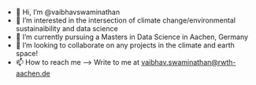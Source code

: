 - 👋 Hi, I’m @vaibhavswaminathan
- 👀 I’m interested in the intersection of climate change/environmental sustainaibility and data science
- 🌱 I’m currently pursuing a Masters in Data Science in Aachen, Germany
- 💞️ I’m looking to collaborate on any projects in the climate and earth space!
- 📫 How to reach me --> Write to me at vaibhav.swaminathan@rwth-aachen.de

<!---
vaibhavswaminathan/vaibhavswaminathan is a ✨ special ✨ repository because its `README.md` (this file) appears on your GitHub profile.
You can click the Preview link to take a look at your changes.
--->
